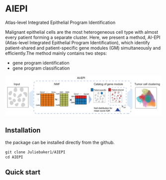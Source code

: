# AIEPI
Atlas-level Integrated Epithelial Program Identification

Malignant epithelial cells are the most heterogeneous cell type with almost every patient forming a separate cluster. Here, we present a method, AI-EPI (Atlas-level Integrated Epithelial Program Identification), which identify patient-shared and patient-specific gene modules (GM) simultaneously and efficiently.The
method mainly contains two steps:

-   gene program identification
-   gene program classification

![workflow.png](inst/workflow.png)

Installation
------------

the package can be installed directly from the github.

```
git clone Juliebaker1/AIEPI
cd AIEPI
```

Quick start
-----------
